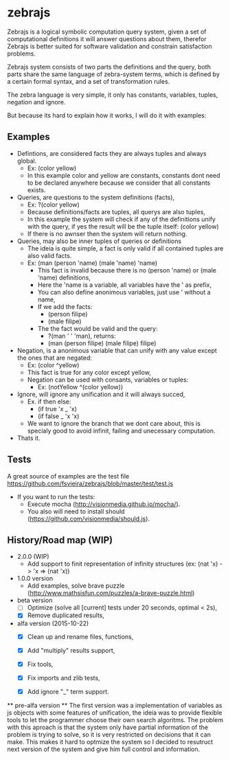 # zebrajs

Zebrajs is a logical symbolic computation query system, given a set of computational definitions it will
answer questions about them, therefor Zebrajs is better suited for software validation and constrain satisfaction problems.

Zebrajs system consists of two parts the definitions and the query, both parts share the same language of zebra-system terms, which is defined by
a certain formal syntax, and a set of transformation rules.

The zebra language is very simple, it only has constants, variables, tuples, negation and ignore.

But because its hard to explain how it works, I will do it with examples:

## Examples

* Defintions, are considered facts they are always tuples and always global.
  * Ex: (color yellow)
  * In this example color and yellow are constants, constants dont need to be declared anywhere 
because we consider that all constants exists.
* Queries, are questions to the system definitions (facts),
  * Ex: ?(color yellow)
  * Because definitions/facts are tuples, all querys are also tuples,
  * In this example the system will check if any of the definitions unify with the query,
    if yes the result will be the tuple itself: (color yellow)
  * If there is no awnser then the system will return nothing.
* Queries, may also be inner tuples of queries or definitions
  * The ideia is quite simple, a fact is only valid if all contained tuples are also valid facts.
  * Ex: (man (person 'name) (male 'name) 'name)
    * This fact is invalid because there is no (person 'name) or (male 'name) definitions,
    * Here the 'name is a variable, all variables have the ' as prefix,
    * You can also define anonimous variables, just use ' without a name,
    * If we add the facts:
      * (person filipe)
      * (male filipe)
    * The the fact would be valid and the query:
      * ?(man ' ' 'man), returns:
      * (man (person filipe) (male filipe) filipe)
* Negation, is a anonimous variable that can unify with any value except the ones that are negated:
  * Ex: (color ^yellow)
  * This fact is true for any color except yellow,
  * Negation can be used with consants, variables or tuples:
    * Ex: (notYellow ^(color yellow))
* Ignore, will ignore any unification and it will always succed,
  * Ex. if then else: 
    * (if true 'x _ 'x) 
    * (if false _ 'x 'x)
  * We want to ignore the branch that we dont care about, this is specialy good to avoid infinit, failing and unecessary computation. 
* Thats it.


## Tests

A great source of examples are the test file https://github.com/fsvieira/zebrajs/blob/master/test/test.js

* If you want to run the tests:
  * Execute mocha (http://visionmedia.github.io/mocha/).
  * You also will need to install should (https://github.com/visionmedia/should.js).


## History/Road map (WIP)

* 2.0.0 (WIP)
  * Add support to finit representation of infinity structures (ex: (nat 'x) -> 'x => (nat 'x))
* 1.0.0 version
  * Add examples, solve brave puzzle (http://www.mathsisfun.com/puzzles/a-brave-puzzle.html)
* beta version
  * [ ] Optimize (solve all [current] tests under 20 seconds, optimal < 2s),
  * [x] Remove duplicated results,
* alfa version (2015-10-22)
  * [x] Clean up and rename files, functions,
  * [x] Add "multiply" results support,
  * [x] Fix tools,
  * [x] Fix imports and zlib tests,
  * [x] Add ignore "_" term support.


** pre-alfa version **
  The first version was a implementation of variables as js objects with some features of unification,
  the ideia was to provide flexible tools to let the programmer choose their own search algoritms.
  The problem with this aproach is that the system only have partial information of the 
  problem is trying to solve, so it is very restricted on decisions that it can make.
  This makes it hard to optmize the system so I decided to resutruct next version of the system and give him
  full control and information.


